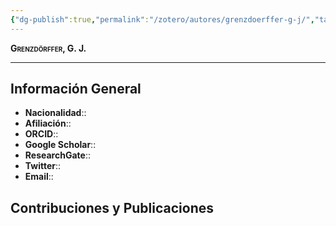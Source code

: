 ```yaml
---
{"dg-publish":true,"permalink":"/zotero/autores/grenzdoerffer-g-j/","tags":["#autor","#researcher"]}
---
```



<span style="font-variant:small-caps; font-weight: bold;"> Grenzdörffer, G. J. </span>

---


## Información General

- **Nacionalidad**:: 
- **Afiliación**:: 
- **ORCID**:: 
- **Google Scholar**:: 
- **ResearchGate**:: 
- **Twitter**:: 
- **Email**::
  
## Contribuciones y Publicaciones






